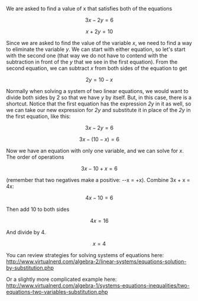 We are asked to find a value of x that satisfies both of
the equations

$$3x - 2y = 6$$

$$x + 2y = 10$$

Since we are asked to find the value of the variable *x*, we need to
find a way to eliminate the variable *y*. We can start with either
equation, so let's start with the second one (that way we do not have to
contend with the subtraction in front of the *y* that we see in the
first equation). From the second equation, we can subtract *x* from both
sides of the equation to get

$$2y = 10 - x$$

Normally when solving a system of two linear equations, we would want to
divide both sides by 2 so that we have *y* by itself. But, in this case,
there is a shortcut. Notice that the first equation has the expression
*2y* in it as well, so we can take our new expression for *2y* and
substitute it in place of the *2y* in the first equation, like this:

$$3x - 2y = 6$$

$$3x - (10 - x) = 6$$

Now we have an equation with only one variable, and we can solve for
*x*. The order of operations

$$3x - 10 + x = 6$$

(remember that two negatives make a positive: --x = +x). Combine 3x + x
= 4x:

$$4x - 10 = 6$$

Then add 10 to both sides

$$4x = 16$$

And divide by 4.

$$x = 4$$

You can review strategies for solving systems of equations here:
<http://www.virtualnerd.com/algebra-2/linear-systems/equations-solution-by-substitution.php>

Or a slightly more complicated example here:
<http://www.virtualnerd.com/algebra-1/systems-equations-inequalities/two-equations-two-variables-substitution.php>
